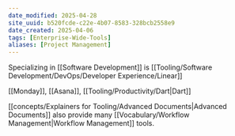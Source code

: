 ```yaml
---
date_modified: 2025-04-28
site_uuid: b520fcde-c22e-4b07-8583-328bcb2558e9
date_created: 2025-04-06
tags: [Enterprise-Wide-Tools]
aliases: [Project Management]
---
```


Specializing in [[Software Development]] is [[Tooling/Software Development/DevOps/Developer Experience/Linear]]

[[Monday]], [[Asana]], [[Tooling/Productivity/Dart|Dart]]


[[concepts/Explainers for Tooling/Advanced Documents|Advanced Documents]] also provide many [[Vocabulary/Workflow Management|Workflow Management]] tools.